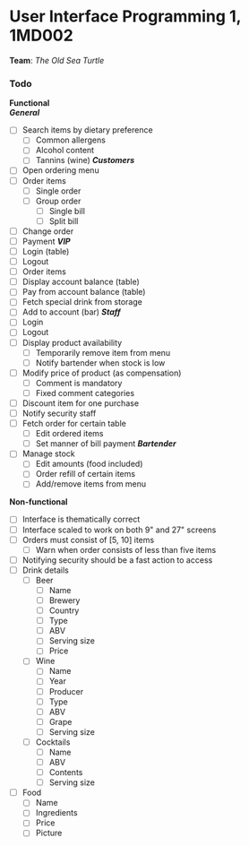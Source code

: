 # User Interface Programming 1, 1MD002
**Team**: _The Old Sea Turtle_  

### Todo
**Functional**  
**_General_**
- [ ] Search items by dietary preference
  - [ ] Common allergens
  - [ ] Alcohol content
  - [ ] Tannins (wine)
**_Customers_**  
- [ ] Open ordering menu
- [ ] Order items
  - [ ] Single order
  - [ ] Group order
    - [ ] Single bill
    - [ ] Split bill
- [ ] Change order
- [ ] Payment
**_VIP_**  
- [ ] Login (table)
- [ ] Logout
- [ ] Order items
- [ ] Display account balance (table)
- [ ] Pay from account balance (table)
- [ ] Fetch special drink from storage
- [ ] Add to account (bar)
**_Staff_**  
- [ ] Login
- [ ] Logout
- [ ] Display product availability
  - [ ] Temporarily remove item from menu
  - [ ] Notify bartender when stock is low
- [ ] Modify price of product (as compensation)
  - [ ] Comment is mandatory
  - [ ] Fixed comment categories
- [ ] Discount item for one purchase
- [ ] Notify security staff
- [ ] Fetch order for certain table
  - [ ] Edit ordered items
  - [ ] Set manner of bill payment
**_Bartender_**  
- [ ] Manage stock
  - [ ] Edit amounts (food included)
  - [ ] Order refill of certain items
  - [ ] Add/remove items from menu

**Non-functional**
- [ ] Interface is thematically correct
- [ ] Interface scaled to work on both 9" and 27" screens
- [ ] Orders must consist of [5, 10] items
  - [ ] Warn when order consists of less than five items
- [ ] Notifying security should be a fast action to access
- [ ] Drink details
  - [ ] Beer
    - [ ] Name
    - [ ] Brewery
    - [ ] Country
    - [ ] Type
    - [ ] ABV
    - [ ] Serving size
    - [ ] Price
  - [ ] Wine
    - [ ] Name
    - [ ] Year
    - [ ] Producer
    - [ ] Type
    - [ ] ABV
    - [ ] Grape
    - [ ] Serving size
  - [ ] Cocktails
    - [ ] Name
    - [ ] ABV
    - [ ] Contents
    - [ ] Serving size
- [ ] Food
  - [ ] Name
  - [ ] Ingredients
  - [ ] Price
  - [ ] Picture